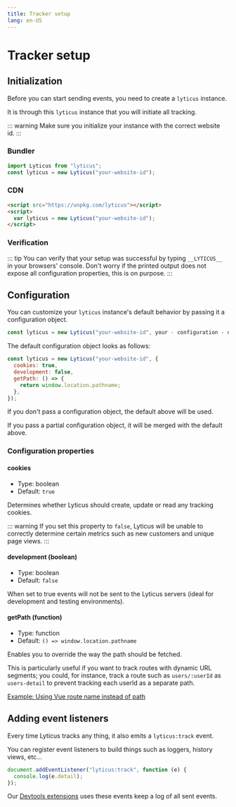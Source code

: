 ```yaml
---
title: Tracker setup
lang: en-US
---
```


# Tracker setup

## Initialization

Before you can start sending events, you need to create a `lyticus` instance.

It is through this `lyticus` instance that you will initiate all tracking.

::: warning
Make sure you initialize your instance with the correct website id.
:::

### Bundler

```javascript
import Lyticus from "lyticus";
const lyticus = new Lyticus("your-website-id");
```

### CDN

```html
<script src="https://unpkg.com/lyticus"></script>
<script>
  var lyticus = new Lyticus("your-website-id");
</script>
```

### Verification

::: tip
You can verify that your setup was successful by typing `__LYTICUS__` in your browsers' console.
Don't worry if the printed output does not expose all configuration properties, this is on purpose.
:::

## Configuration

You can customize your `lyticus` instance's default behavior by passing it a configuration object.

```javascript
const lyticus = new Lyticus("your-website-id", your - configuration - object);
```

The default configuration object looks as follows:

```javascript
const lyticus = new Lyticus("your-website-id", {
  cookies: true,
  development: false,
  getPath: () => {
    return window.location.pathname;
  },
});
```

If you don't pass a configuration object, the default above will be used.

If you pass a partial configuration object, it will be merged with the default above.

### Configuration properties

#### cookies

- Type: boolean
- Default: `true`

Determines whether Lyticus should create, update or read any tracking cookies.

::: warning
If you set this property to `false`, Lyticus will be unable to correctly determine certain metrics such as new customers and unique page views.
:::

#### development (boolean)

- Type: boolean
- Default: `false`

When set to true events will not be sent to the Lyticus servers (ideal for development and testing environments).

#### getPath (function)

- Type: function
- Default: `() => window.location.pathname`

Enables you to override the way the path should be fetched.

This is particularly useful if you want to track routes with dynamic URL segments; you could, for instance, track a route such as `users/:userId` as `users-detail` to prevent tracking each userId as a separate path.

[Example: Using Vue route name instead of path](/tracker/integrations/vue.md#using-route-name-instead-of-path)

## Adding event listeners

Every time Lyticus tracks any thing, it also emits a `lyticus:track` event.

You can register event listeners to build things such as loggers, history views, etc...

```javascript
document.addEventListener("lyticus:track", function (e) {
  console.log(e.detail);
});
```

Our [Devtools extensions](/devtools/index.md) uses these events keep a log of all sent events.
